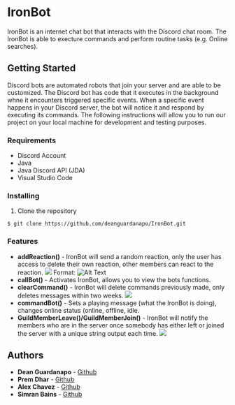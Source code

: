 # IronBot
IronBot is an internet chat bot that interacts with the Discord chat room. The IronBot is able to execture commands and perform routine tasks (e.g. Online searches).

## Getting Started
Discord bots are automated robots that join your server and are able to be customized. The Discord bot has code that it executes in the background whne it encounters triggered specific events. When a specific event happens in your Discord server, the bot will notice it and respond by executing its commands. 
The following instructions will allow you to run our project on your local machine for development and testing purposes. 

### Requirements
* Discord Account
* Java
* Java Discord API (JDA)
* Visual Studio Code

### Installing
1. Clone the repository
```
$ git clone https://github.com/deanguardanapo/IronBot.git
```

### Features
* **addReaction()** - IronBot will send a random reaction, only the user has access to delete their own reaction, other members can react to the reaction. 
![](IronBot/Images/Reactions.jpg)
Format: ![Alt Text](url)
* **callBot()** - Activates IronBot, allows you to view the bots functions.
* **clearCommand()** - IronBot will delete commands previously made, only deletes messages within two weeks. 
![](IronBot/Images/DeleteMessages.jpg)
* **commandBot()** - Sets a playing message (what the IronBot is doing), changes online status (online, offline, idle.
* **GuildMemberLeave()/GuildMemberJoin()** - IronBot will notify the members who are in the server once somebody has either left or joined the server with a unique string output each time.
![](IronBot/Images/MemberLeave:Join.jpg) 

## Authors
* **Dean Guardanapo** - [Github](https://github.com/Deanguardanapo)
* **Prem Dhar** - [Github](https://github.com/PremDh)
* **Alex Chavez** - [Github](https://github.com/Alexchavez1)
* **Simran Bains** - [Github](https://github.com/Simranb82232)
